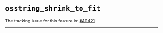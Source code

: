 # `osstring_shrink_to_fit`

The tracking issue for this feature is: [#40421]

[#40421]: https://github.com/rust-lang/rust/issues/40421

------------------------
